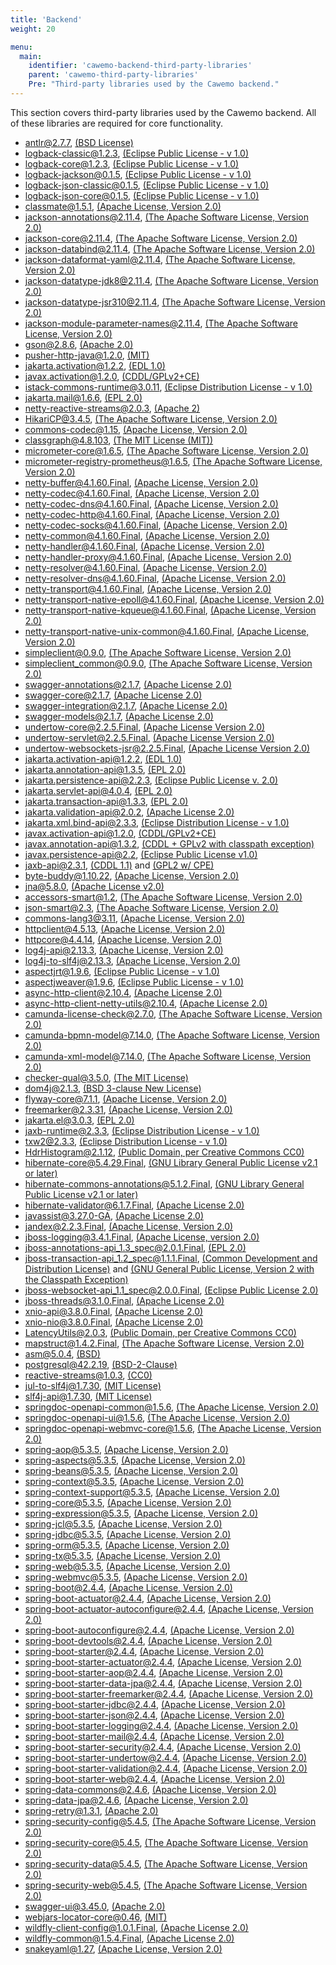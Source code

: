 ```yaml
---
title: 'Backend'
weight: 20

menu:
  main:
    identifier: 'cawemo-backend-third-party-libraries'
    parent: 'cawemo-third-party-libraries'
    Pre: "Third-party libraries used by the Cawemo backend."
---
```


This section covers third-party libraries used by the Cawemo backend. All of these libraries are required for core functionality.

- antlr@2.7.7, [(BSD License)](http://www.antlr.org/license.html)
- logback-classic@1.2.3, [(Eclipse Public License - v 1.0)](http://www.eclipse.org/legal/epl-v10.html)
- logback-core@1.2.3, [(Eclipse Public License - v 1.0)](http://www.eclipse.org/legal/epl-v10.html)
- logback-jackson@0.1.5, [(Eclipse Public License - v 1.0)](http://www.eclipse.org/legal/epl-v10.html)
- logback-json-classic@0.1.5, [(Eclipse Public License - v 1.0)](http://www.eclipse.org/legal/epl-v10.html)
- logback-json-core@0.1.5, [(Eclipse Public License - v 1.0)](http://www.eclipse.org/legal/epl-v10.html)
- classmate@1.5.1, [(Apache License, Version 2.0)](https://www.apache.org/licenses/LICENSE-2.0.txt)
- jackson-annotations@2.11.4, [(The Apache Software License, Version 2.0)](http://www.apache.org/licenses/LICENSE-2.0.txt)
- jackson-core@2.11.4, [(The Apache Software License, Version 2.0)](http://www.apache.org/licenses/LICENSE-2.0.txt)
- jackson-databind@2.11.4, [(The Apache Software License, Version 2.0)](http://www.apache.org/licenses/LICENSE-2.0.txt)
- jackson-dataformat-yaml@2.11.4, [(The Apache Software License, Version 2.0)](http://www.apache.org/licenses/LICENSE-2.0.txt)
- jackson-datatype-jdk8@2.11.4, [(The Apache Software License, Version 2.0)](http://www.apache.org/licenses/LICENSE-2.0.txt)
- jackson-datatype-jsr310@2.11.4, [(The Apache Software License, Version 2.0)](http://www.apache.org/licenses/LICENSE-2.0.txt)
- jackson-module-parameter-names@2.11.4, [(The Apache Software License, Version 2.0)](http://www.apache.org/licenses/LICENSE-2.0.txt)
- gson@2.8.6, [(Apache 2.0)](http://www.apache.org/licenses/LICENSE-2.0.txt)
- pusher-http-java@1.2.0, [(MIT)](https://raw.github.com/pusher/pusher-http-java/master/LICENCE.txt)
- jakarta.activation@1.2.2, [(EDL 1.0)](http://www.eclipse.org/org/documents/edl-v10.php)
- javax.activation@1.2.0, [(CDDL/GPLv2+CE)](https://github.com/javaee/activation/blob/master/LICENSE.txt)
- istack-commons-runtime@3.0.11, [(Eclipse Distribution License - v 1.0)](http://www.eclipse.org/org/documents/edl-v10.php)
- jakarta.mail@1.6.6, [(EPL 2.0)](http://www.eclipse.org/legal/epl-2.0)
- netty-reactive-streams@2.0.3, [(Apache 2)](http://www.apache.org/licenses/LICENSE-2.0.txt)
- HikariCP@3.4.5, [(The Apache Software License, Version 2.0)](http://www.apache.org/licenses/LICENSE-2.0.txt)
- commons-codec@1.15, [(Apache License, Version 2.0)](https://www.apache.org/licenses/LICENSE-2.0.txt)
- classgraph@4.8.103, [(The MIT License (MIT))](http://opensource.org/licenses/MIT)
- micrometer-core@1.6.5, [(The Apache Software License, Version 2.0)](http://www.apache.org/licenses/LICENSE-2.0.txt)
- micrometer-registry-prometheus@1.6.5, [(The Apache Software License, Version 2.0)](http://www.apache.org/licenses/LICENSE-2.0.txt)
- netty-buffer@4.1.60.Final, [(Apache License, Version 2.0)](https://www.apache.org/licenses/LICENSE-2.0)
- netty-codec@4.1.60.Final, [(Apache License, Version 2.0)](https://www.apache.org/licenses/LICENSE-2.0)
- netty-codec-dns@4.1.60.Final, [(Apache License, Version 2.0)](https://www.apache.org/licenses/LICENSE-2.0)
- netty-codec-http@4.1.60.Final, [(Apache License, Version 2.0)](https://www.apache.org/licenses/LICENSE-2.0)
- netty-codec-socks@4.1.60.Final, [(Apache License, Version 2.0)](https://www.apache.org/licenses/LICENSE-2.0)
- netty-common@4.1.60.Final, [(Apache License, Version 2.0)](https://www.apache.org/licenses/LICENSE-2.0)
- netty-handler@4.1.60.Final, [(Apache License, Version 2.0)](https://www.apache.org/licenses/LICENSE-2.0)
- netty-handler-proxy@4.1.60.Final, [(Apache License, Version 2.0)](https://www.apache.org/licenses/LICENSE-2.0)
- netty-resolver@4.1.60.Final, [(Apache License, Version 2.0)](https://www.apache.org/licenses/LICENSE-2.0)
- netty-resolver-dns@4.1.60.Final, [(Apache License, Version 2.0)](https://www.apache.org/licenses/LICENSE-2.0)
- netty-transport@4.1.60.Final, [(Apache License, Version 2.0)](https://www.apache.org/licenses/LICENSE-2.0)
- netty-transport-native-epoll@4.1.60.Final, [(Apache License, Version 2.0)](https://www.apache.org/licenses/LICENSE-2.0)
- netty-transport-native-kqueue@4.1.60.Final, [(Apache License, Version 2.0)](https://www.apache.org/licenses/LICENSE-2.0)
- netty-transport-native-unix-common@4.1.60.Final, [(Apache License, Version 2.0)](https://www.apache.org/licenses/LICENSE-2.0)
- simpleclient@0.9.0, [(The Apache Software License, Version 2.0)](http://www.apache.org/licenses/LICENSE-2.0.txt)
- simpleclient_common@0.9.0, [(The Apache Software License, Version 2.0)](http://www.apache.org/licenses/LICENSE-2.0.txt)
- swagger-annotations@2.1.7, [(Apache License 2.0)](http://www.apache.org/licenses/LICENSE-2.0.html)
- swagger-core@2.1.7, [(Apache License 2.0)](http://www.apache.org/licenses/LICENSE-2.0.html)
- swagger-integration@2.1.7, [(Apache License 2.0)](http://www.apache.org/licenses/LICENSE-2.0.html)
- swagger-models@2.1.7, [(Apache License 2.0)](http://www.apache.org/licenses/LICENSE-2.0.html)
- undertow-core@2.2.5.Final, [(Apache License Version 2.0)](http://repository.jboss.org/licenses/apache-2.0.txt)
- undertow-servlet@2.2.5.Final, [(Apache License Version 2.0)](http://repository.jboss.org/licenses/apache-2.0.txt)
- undertow-websockets-jsr@2.2.5.Final, [(Apache License Version 2.0)](http://repository.jboss.org/licenses/apache-2.0.txt)
- jakarta.activation-api@1.2.2, [(EDL 1.0)](http://www.eclipse.org/org/documents/edl-v10.php)
- jakarta.annotation-api@1.3.5, [(EPL 2.0)](http://www.eclipse.org/legal/epl-2.0)
- jakarta.persistence-api@2.2.3, [(Eclipse Public License v. 2.0)](http://www.eclipse.org/legal/epl-2.0)
- jakarta.servlet-api@4.0.4, [(EPL 2.0)](http://www.eclipse.org/legal/epl-2.0)
- jakarta.transaction-api@1.3.3, [(EPL 2.0)](http://www.eclipse.org/legal/epl-2.0)
- jakarta.validation-api@2.0.2, [(Apache License 2.0)](http://www.apache.org/licenses/LICENSE-2.0.txt)
- jakarta.xml.bind-api@2.3.3, [(Eclipse Distribution License - v 1.0)](http://www.eclipse.org/org/documents/edl-v10.php)
- javax.activation-api@1.2.0, [(CDDL/GPLv2+CE)](https://github.com/javaee/activation/blob/master/LICENSE.txt)
- javax.annotation-api@1.3.2, [(CDDL + GPLv2 with classpath exception)](https://github.com/javaee/javax.annotation/blob/master/LICENSE)
- javax.persistence-api@2.2, [(Eclipse Public License v1.0)](http://www.eclipse.org/legal/epl-v10.html)
- jaxb-api@2.3.1, [(CDDL 1.1)](https://oss.oracle.com/licenses/CDDL+GPL-1.1) and [(GPL2 w/ CPE)](https://oss.oracle.com/licenses/CDDL+GPL-1.1)
- byte-buddy@1.10.22, [(Apache License, Version 2.0)](http://www.apache.org/licenses/LICENSE-2.0.txt)
- jna@5.8.0, [(Apache License v2.0)](http://www.apache.org/licenses/LICENSE-2.0.txt)
- accessors-smart@1.2, [(The Apache Software License, Version 2.0)](http://www.apache.org/licenses/LICENSE-2.0.txt)
- json-smart@2.3, [(The Apache Software License, Version 2.0)](http://www.apache.org/licenses/LICENSE-2.0.txt)
- commons-lang3@3.11, [(Apache License, Version 2.0)](https://www.apache.org/licenses/LICENSE-2.0.txt)
- httpclient@4.5.13, [(Apache License, Version 2.0)](http://www.apache.org/licenses/LICENSE-2.0.txt)
- httpcore@4.4.14, [(Apache License, Version 2.0)](http://www.apache.org/licenses/LICENSE-2.0.txt)
- log4j-api@2.13.3, [(Apache License, Version 2.0)](https://www.apache.org/licenses/LICENSE-2.0.txt)
- log4j-to-slf4j@2.13.3, [(Apache License, Version 2.0)](https://www.apache.org/licenses/LICENSE-2.0.txt)
- aspectjrt@1.9.6, [(Eclipse Public License - v 1.0)](http://www.eclipse.org/legal/epl-v10.html)
- aspectjweaver@1.9.6, [(Eclipse Public License - v 1.0)](http://www.eclipse.org/legal/epl-v10.html)
- async-http-client@2.10.4, [(Apache License 2.0)](http://www.apache.org/licenses/LICENSE-2.0.html)
- async-http-client-netty-utils@2.10.4, [(Apache License 2.0)](http://www.apache.org/licenses/LICENSE-2.0.html)
- camunda-license-check@2.7.0, [(The Apache Software License, Version 2.0)](http://www.apache.org/licenses/LICENSE-2.0.txt)
- camunda-bpmn-model@7.14.0, [(The Apache Software License, Version 2.0)](http://www.apache.org/licenses/LICENSE-2.0.txt)
- camunda-xml-model@7.14.0, [(The Apache Software License, Version 2.0)](http://www.apache.org/licenses/LICENSE-2.0.txt)
- checker-qual@3.5.0, [(The MIT License)](http://opensource.org/licenses/MIT)
- dom4j@2.1.3, [(BSD 3-clause New License)](https://github.com/dom4j/dom4j/blob/master/LICENSE)
- flyway-core@7.1.1, [(Apache License, Version 2.0)](https://flywaydb.org/licenses/flyway-community)
- freemarker@2.3.31, [(Apache License, Version 2.0)](http://www.apache.org/licenses/LICENSE-2.0.txt)
- jakarta.el@3.0.3, [(EPL 2.0)](http://www.eclipse.org/legal/epl-2.0)
- jaxb-runtime@2.3.3, [(Eclipse Distribution License - v 1.0)](http://www.eclipse.org/org/documents/edl-v10.php)
- txw2@2.3.3, [(Eclipse Distribution License - v 1.0)](http://www.eclipse.org/org/documents/edl-v10.php)
- HdrHistogram@2.1.12, [(Public Domain, per Creative Commons CC0)](http://creativecommons.org/publicdomain/zero/1.0/)
- hibernate-core@5.4.29.Final, [(GNU Library General Public License v2.1 or later)](http://www.opensource.org/licenses/LGPL-2.1)
- hibernate-commons-annotations@5.1.2.Final, [(GNU Library General Public License v2.1 or later)](http://www.opensource.org/licenses/LGPL-2.1)
- hibernate-validator@6.1.7.Final, [(Apache License 2.0)](http://www.apache.org/licenses/LICENSE-2.0.txt)
- javassist@3.27.0-GA, [(Apache License 2.0)](http://www.apache.org/licenses/)
- jandex@2.2.3.Final, [(Apache License, Version 2.0)](http://www.apache.org/licenses/LICENSE-2.0.txt)
- jboss-logging@3.4.1.Final, [(Apache License, version 2.0)](http://www.apache.org/licenses/LICENSE-2.0.txt)
- jboss-annotations-api_1.3_spec@2.0.1.Final, [(EPL 2.0)](http://www.eclipse.org/legal/epl-2.0)
- jboss-transaction-api_1.2_spec@1.1.1.Final, [(Common Development and Distribution License)](http://repository.jboss.org/licenses/cddl.txt) and [(GNU General Public License, Version 2 with the Classpath Exception)](http://repository.jboss.org/licenses/gpl-2.0-ce.txt)
- jboss-websocket-api_1.1_spec@2.0.0.Final, [(Eclipse Public License 2.0)](https://projects.eclipse.org/license/epl-2.0)
- jboss-threads@3.1.0.Final, [(Apache License 2.0)](http://www.apache.org/licenses/LICENSE-2.0.txt)
- xnio-api@3.8.0.Final, [(Apache License 2.0)](http://repository.jboss.org/licenses/apache-2.0.txt)
- xnio-nio@3.8.0.Final, [(Apache License 2.0)](http://repository.jboss.org/licenses/apache-2.0.txt)
- LatencyUtils@2.0.3, [(Public Domain, per Creative Commons CC0)](http://creativecommons.org/publicdomain/zero/1.0/)
- mapstruct@1.4.2.Final, [(The Apache Software License, Version 2.0)](http://www.apache.org/licenses/LICENSE-2.0.txt)
- asm@5.0.4, [(BSD)](http://asm.objectweb.org/license.html)
- postgresql@42.2.19, [(BSD-2-Clause)](https://jdbc.postgresql.org/about/license.html)
- reactive-streams@1.0.3, [(CC0)](http://creativecommons.org/publicdomain/zero/1.0/)
- jul-to-slf4j@1.7.30, [(MIT License)](http://www.opensource.org/licenses/mit-license.php)
- slf4j-api@1.7.30, [(MIT License)](http://www.opensource.org/licenses/mit-license.php)
- springdoc-openapi-common@1.5.6, [(The Apache License, Version 2.0)](http://www.apache.org/licenses/LICENSE-2.0.txt)
- springdoc-openapi-ui@1.5.6, [(The Apache License, Version 2.0)](http://www.apache.org/licenses/LICENSE-2.0.txt)
- springdoc-openapi-webmvc-core@1.5.6, [(The Apache License, Version 2.0)](http://www.apache.org/licenses/LICENSE-2.0.txt)
- spring-aop@5.3.5, [(Apache License, Version 2.0)](https://www.apache.org/licenses/LICENSE-2.0)
- spring-aspects@5.3.5, [(Apache License, Version 2.0)](https://www.apache.org/licenses/LICENSE-2.0)
- spring-beans@5.3.5, [(Apache License, Version 2.0)](https://www.apache.org/licenses/LICENSE-2.0)
- spring-context@5.3.5, [(Apache License, Version 2.0)](https://www.apache.org/licenses/LICENSE-2.0)
- spring-context-support@5.3.5, [(Apache License, Version 2.0)](https://www.apache.org/licenses/LICENSE-2.0)
- spring-core@5.3.5, [(Apache License, Version 2.0)](https://www.apache.org/licenses/LICENSE-2.0)
- spring-expression@5.3.5, [(Apache License, Version 2.0)](https://www.apache.org/licenses/LICENSE-2.0)
- spring-jcl@5.3.5, [(Apache License, Version 2.0)](https://www.apache.org/licenses/LICENSE-2.0)
- spring-jdbc@5.3.5, [(Apache License, Version 2.0)](https://www.apache.org/licenses/LICENSE-2.0)
- spring-orm@5.3.5, [(Apache License, Version 2.0)](https://www.apache.org/licenses/LICENSE-2.0)
- spring-tx@5.3.5, [(Apache License, Version 2.0)](https://www.apache.org/licenses/LICENSE-2.0)
- spring-web@5.3.5, [(Apache License, Version 2.0)](https://www.apache.org/licenses/LICENSE-2.0)
- spring-webmvc@5.3.5, [(Apache License, Version 2.0)](https://www.apache.org/licenses/LICENSE-2.0)
- spring-boot@2.4.4, [(Apache License, Version 2.0)](https://www.apache.org/licenses/LICENSE-2.0)
- spring-boot-actuator@2.4.4, [(Apache License, Version 2.0)](https://www.apache.org/licenses/LICENSE-2.0)
- spring-boot-actuator-autoconfigure@2.4.4, [(Apache License, Version 2.0)](https://www.apache.org/licenses/LICENSE-2.0)
- spring-boot-autoconfigure@2.4.4, [(Apache License, Version 2.0)](https://www.apache.org/licenses/LICENSE-2.0)
- spring-boot-devtools@2.4.4, [(Apache License, Version 2.0)](https://www.apache.org/licenses/LICENSE-2.0)
- spring-boot-starter@2.4.4, [(Apache License, Version 2.0)](https://www.apache.org/licenses/LICENSE-2.0)
- spring-boot-starter-actuator@2.4.4, [(Apache License, Version 2.0)](https://www.apache.org/licenses/LICENSE-2.0)
- spring-boot-starter-aop@2.4.4, [(Apache License, Version 2.0)](https://www.apache.org/licenses/LICENSE-2.0)
- spring-boot-starter-data-jpa@2.4.4, [(Apache License, Version 2.0)](https://www.apache.org/licenses/LICENSE-2.0)
- spring-boot-starter-freemarker@2.4.4, [(Apache License, Version 2.0)](https://www.apache.org/licenses/LICENSE-2.0)
- spring-boot-starter-jdbc@2.4.4, [(Apache License, Version 2.0)](https://www.apache.org/licenses/LICENSE-2.0)
- spring-boot-starter-json@2.4.4, [(Apache License, Version 2.0)](https://www.apache.org/licenses/LICENSE-2.0)
- spring-boot-starter-logging@2.4.4, [(Apache License, Version 2.0)](https://www.apache.org/licenses/LICENSE-2.0)
- spring-boot-starter-mail@2.4.4, [(Apache License, Version 2.0)](https://www.apache.org/licenses/LICENSE-2.0)
- spring-boot-starter-security@2.4.4, [(Apache License, Version 2.0)](https://www.apache.org/licenses/LICENSE-2.0)
- spring-boot-starter-undertow@2.4.4, [(Apache License, Version 2.0)](https://www.apache.org/licenses/LICENSE-2.0)
- spring-boot-starter-validation@2.4.4, [(Apache License, Version 2.0)](https://www.apache.org/licenses/LICENSE-2.0)
- spring-boot-starter-web@2.4.4, [(Apache License, Version 2.0)](https://www.apache.org/licenses/LICENSE-2.0)
- spring-data-commons@2.4.6, [(Apache License, Version 2.0)](https://www.apache.org/licenses/LICENSE-2.0)
- spring-data-jpa@2.4.6, [(Apache License, Version 2.0)](https://www.apache.org/licenses/LICENSE-2.0)
- spring-retry@1.3.1, [(Apache 2.0)](https://www.apache.org/licenses/LICENSE-2.0.txt)
- spring-security-config@5.4.5, [(The Apache Software License, Version 2.0)](https://www.apache.org/licenses/LICENSE-2.0.txt)
- spring-security-core@5.4.5, [(The Apache Software License, Version 2.0)](https://www.apache.org/licenses/LICENSE-2.0.txt)
- spring-security-data@5.4.5, [(The Apache Software License, Version 2.0)](https://www.apache.org/licenses/LICENSE-2.0.txt)
- spring-security-web@5.4.5, [(The Apache Software License, Version 2.0)](https://www.apache.org/licenses/LICENSE-2.0.txt)
- swagger-ui@3.45.0, [(Apache 2.0)](https://github.com/swagger-api/swagger-ui)
- webjars-locator-core@0.46, [(MIT)](https://github.com/webjars/webjars-locator-core/blob/master/LICENSE.md)
- wildfly-client-config@1.0.1.Final, [(Apache License 2.0)](http://repository.jboss.org/licenses/apache-2.0.txt)
- wildfly-common@1.5.4.Final, [(Apache License 2.0)](http://repository.jboss.org/licenses/apache-2.0.txt)
- snakeyaml@1.27, [(Apache License, Version 2.0)](http://www.apache.org/licenses/LICENSE-2.0.txt)
